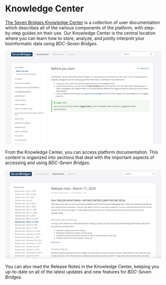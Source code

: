 # Knowledge Center

[The Seven Bridges Knowledge Center](https://sb-biodatacatalyst.readme.io/docs/projects-on-the-platform) is a collection of user documentation which describes all of the various components of the platform, with step-by-step guides on their use. Our Knowledge Center is the central location where you can learn how to store, analyze, and jointly interpret your bioinformatic data using _BDC-Seven Bridges_.

![](<../../../.gitbook/assets/Screen Shot 2020-07-27 at 9.23.55 AM (1).png>)

From the Knowledge Center, you can access platform documentation. This content is organized into sections that deal with the important aspects of accessing and using _BDC-Seven Bridges._&#x20;

![](<../../../.gitbook/assets/BDc Release Notes SS.png>)

You can also read the Release Notes in the Knowledge Center, keeping you up-to-date on all of the latest updates and new features for _BDC-Seven Bridges._&#x20;



